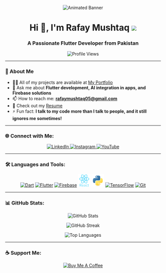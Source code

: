 <p align="center">
  <img src="https://media.giphy.com/media/bGgsc5mWoryfgKBx1u/giphy.gif" alt="Animated Banner" width="20%" />
</p>

<h1 align="center">
  Hi 👋, I'm Rafay Mushtaq
  <img src="https://media.giphy.com/media/hvRJCLFzcasrR4ia7z/giphy.gif" width="35">
</h1>
<h3 align="center">A Passionate Flutter Developer from Pakistan</h3>

<p align="center">
  <img src="https://komarev.com/ghpvc/?username=rafaymushtaq05&label=Profile%20views&color=0e75b6&style=flat" alt="Profile Views" />
</p>

---

### 🌟 About Me
- 👨‍💻 All of my projects are available at [My Portfolio](https://rafaymushtaq.web.app/)
- 💬 Ask me about **Flutter development, AI integration in apps, and Firebase solutions**
- 📫 How to reach me: **rafaymushtaq05@gmail.com**
- 📄 Check out my [Resume](https://firebasestorage.googleapis.com/v0/b/myportfolio-9d73a.appspot.com/o/cv%2FRafay-Mushtaq.pdf?alt=media&token=d7ac579c-51e2-4287-ba2b-a0fb3ec9ecce)
- ⚡ Fun fact: **I talk to my code more than I talk to people, and it still ignores me sometimes!**

---

### 🌐 Connect with Me:
<p align="center">
  <a href="https://linkedin.com/in/rafay-mushtaq-28935818a" target="_blank">
    <img src="https://img.shields.io/badge/LinkedIn-%230077B5.svg?style=for-the-badge&logo=linkedin&logoColor=white" alt="LinkedIn" />
  </a>
  <a href="https://instagram.com/rafaymushtaq05" target="_blank">
    <img src="https://img.shields.io/badge/Instagram-%23E4405F.svg?style=for-the-badge&logo=instagram&logoColor=white" alt="Instagram" />
  </a>
  <a href="https://www.youtube.com/c/rafaymushtaq2316" target="_blank">
    <img src="https://img.shields.io/badge/YouTube-%23FF0000.svg?style=for-the-badge&logo=youtube&logoColor=white" alt="YouTube" />
  </a>
</p>

---

### 🛠️ Languages and Tools:
<p align="center">
  <a href="https://dart.dev" target="_blank"><img src="https://www.vectorlogo.zone/logos/dartlang/dartlang-icon.svg" alt="Dart" width="40" height="40" /></a>
  <a href="https://flutter.dev" target="_blank"><img src="https://www.vectorlogo.zone/logos/flutterio/flutterio-icon.svg" alt="Flutter" width="40" height="40" /></a>
  <a href="https://firebase.google.com/" target="_blank"><img src="https://www.vectorlogo.zone/logos/firebase/firebase-icon.svg" alt="Firebase" width="40" height="40" /></a>
  <a href="https://reactjs.org/" target="_blank"><img src="https://raw.githubusercontent.com/devicons/devicon/master/icons/react/react-original-wordmark.svg" alt="React" width="40" height="40" /></a>
  <a href="https://www.python.org" target="_blank"><img src="https://raw.githubusercontent.com/devicons/devicon/master/icons/python/python-original.svg" alt="Python" width="40" height="40" /></a>
  <a href="https://www.tensorflow.org" target="_blank"><img src="https://www.vectorlogo.zone/logos/tensorflow/tensorflow-icon.svg" alt="TensorFlow" width="40" height="40" /></a>
  <a href="https://git-scm.com/" target="_blank"><img src="https://www.vectorlogo.zone/logos/git-scm/git-scm-icon.svg" alt="Git" width="40" height="40" /></a>
  <!-- Add more tools as necessary -->
</p>

---

### 📊 GitHub Stats:
<p align="center">
  <img src="https://github-readme-stats.vercel.app/api?username=rafaymushtaq05&show_icons=true&locale=en&theme=radical" alt="GitHub Stats" />
</p>

<p align="center">
  <img src="https://github-readme-streak-stats.herokuapp.com/?user=rafaymushtaq05&theme=radical" alt="GitHub Streak" />
</p>

<p align="center">
  <img src="https://github-readme-stats.vercel.app/api/top-langs?username=rafaymushtaq05&show_icons=true&locale=en&layout=compact&theme=radical" alt="Top Languages" />
</p>

---

### ☕ Support Me:
<p align="center">
  <a href="https://www.buymeacoffee.com/rafaymushtaq" target="_blank">
    <img src="https://cdn.buymeacoffee.com/buttons/v2/default-yellow.png" height="50" width="210" alt="Buy Me A Coffee" />
  </a>
</p>
